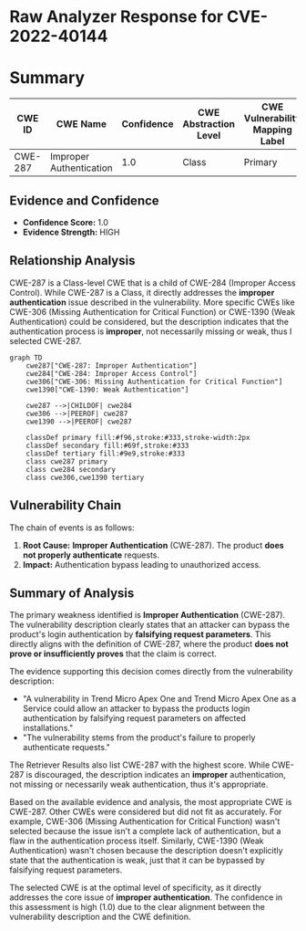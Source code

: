 # Raw Analyzer Response for CVE-2022-40144

# Summary
| CWE ID | CWE Name | Confidence | CWE Abstraction Level | CWE Vulnerability Mapping Label | CWE-Vulnerability Mapping Notes |
|---|---|---|---|---|---|
| CWE-287 | Improper Authentication | 1.0 | Class | Primary | Allowed-with-Review |

## Evidence and Confidence

*   **Confidence Score:** 1.0
*   **Evidence Strength:** HIGH

## Relationship Analysis
CWE-287 is a Class-level CWE that is a child of CWE-284 (Improper Access Control). While CWE-287 is a Class, it directly addresses the **improper authentication** issue described in the vulnerability. More specific CWEs like CWE-306 (Missing Authentication for Critical Function) or CWE-1390 (Weak Authentication) could be considered, but the description indicates that the authentication process is **improper**, not necessarily missing or weak, thus I selected CWE-287.

```mermaid
graph TD
    cwe287["CWE-287: Improper Authentication"]
    cwe284["CWE-284: Improper Access Control"]
    cwe306["CWE-306: Missing Authentication for Critical Function"]
    cwe1390["CWE-1390: Weak Authentication"]

    cwe287 -->|CHILDOF| cwe284
    cwe306 -->|PEEROF| cwe287
    cwe1390 -->|PEEROF| cwe287

    classDef primary fill:#f96,stroke:#333,stroke-width:2px
    classDef secondary fill:#69f,stroke:#333
    classDef tertiary fill:#9e9,stroke:#333
    class cwe287 primary
    class cwe284 secondary
    class cwe306,cwe1390 tertiary
```

## Vulnerability Chain
The chain of events is as follows:
1.  **Root Cause:** **Improper Authentication** (CWE-287). The product **does not properly authenticate** requests.
2.  **Impact:** Authentication bypass leading to unauthorized access.

## Summary of Analysis
The primary weakness identified is **Improper Authentication** (CWE-287). The vulnerability description clearly states that an attacker can bypass the product's login authentication by **falsifying request parameters**. This directly aligns with the definition of CWE-287, where the product **does not prove or insufficiently proves** that the claim is correct.

The evidence supporting this decision comes directly from the vulnerability description:
*   "A vulnerability in Trend Micro Apex One and Trend Micro Apex One as a Service could allow an attacker to bypass the products login authentication by falsifying request parameters on affected installations."
*   "The vulnerability stems from the product's failure to properly authenticate requests."

The Retriever Results also list CWE-287 with the highest score. While CWE-287 is discouraged, the description indicates an **improper** authentication, not missing or necessarily weak authentication, thus it's appropriate.

Based on the available evidence and analysis, the most appropriate CWE is CWE-287. Other CWEs were considered but did not fit as accurately. For example, CWE-306 (Missing Authentication for Critical Function) wasn't selected because the issue isn't a complete lack of authentication, but a flaw in the authentication process itself. Similarly, CWE-1390 (Weak Authentication) wasn't chosen because the description doesn't explicitly state that the authentication is weak, just that it can be bypassed by falsifying request parameters.

The selected CWE is at the optimal level of specificity, as it directly addresses the core issue of **improper authentication**. The confidence in this assessment is high (1.0) due to the clear alignment between the vulnerability description and the CWE definition.